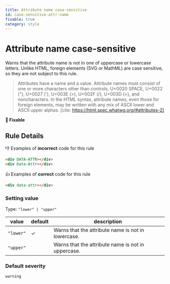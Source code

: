```yaml
---
title: Attribute name case-sensitive
id: case-sensitive-attr-name
fixable: true
category: style
---
```


# Attribute name case-sensitive

Warns that the attribute name is not in one of uppercase or lowercase letters. Unlike HTML, foreign elements (SVG or MathML) are case sensitive, so they are not subject to this rule.

> Attributes have a name and a value. Attribute names must consist of one or more characters other than controls, U+0020 SPACE, U+0022 ("), U+0027 ('), U+003E (>), U+002F (/), U+003D (=), and noncharacters. In the HTML syntax, attribute names, even those for foreign elements, may be written with any mix of ASCII lower and ASCII upper alphas.
> [cite: https://html.spec.whatwg.org/#attributes-2]

**🔧 Fixable**

## Rule Details

👎 Examples of **incorrect** code for this rule

```html
<div DATA-ATTR></div>
<div Data-Attr></div>
```

👍 Examples of **correct** code for this rule

```html
<div data-attr></div>
```

### Setting value

Type: `"lower" | "upper"`

| value     | default | description                                        |
| --------- | ------- | -------------------------------------------------- |
| `"lower"` | ✓       | Warns that the attribute name is not in lowercase. |
| `"upper"` |         | Warns that the attribute name is not in uppercase. |

### Default severity

`warning`
